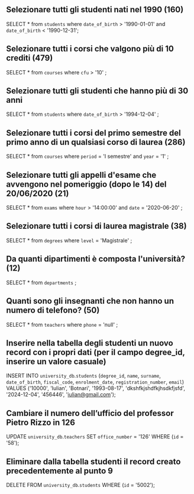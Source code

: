 ## Selezionare tutti gli studenti nati nel 1990 (160)
SELECT *
from `students`
where `date_of_birth` > '1990-01-01'
and `date_of_birth` < '1990-12-31';



## Selezionare tutti i corsi che valgono più di 10 crediti (479)
SELECT *
from `courses`
where `cfu` > '10'
;


## Selezionare tutti gli studenti che hanno più di 30 anni


SELECT *
from `students`
where `date_of_birth` > '1994-12-04'
;

## Selezionare tutti i corsi del primo semestre del primo anno di un qualsiasi corso di laurea (286)

SELECT *
from `courses`
where `period` = 'I semestre'
and `year` = '1'
;

## Selezionare tutti gli appelli d'esame che avvengono nel pomeriggio (dopo le 14) del 20/06/2020 (21)


SELECT *
from `exams`
where `hour` > '14:00:00'
and `date` = '2020-06-20'
;

## Selezionare tutti i corsi di laurea magistrale (38)

SELECT *
from `degrees`
where `level` = 'Magistrale'
;

## Da quanti dipartimenti è composta l'università? (12)

SELECT *
from `departments`
;


## Quanti sono gli insegnanti che non hanno un numero di telefono? (50)

SELECT *
from `teachers`
where `phone` = 'null'
;



## Inserire nella tabella degli studenti un nuovo record con i propri dati (per il campo degree_id, inserire un valore casuale)

INSERT INTO `university_db`.`students` (`degree_id`, `name`, `surname`, `date_of_birth`, `fiscal_code`, `enrolment_date`, `registration_number`, `email`) VALUES ('10000', 'Iulian', 'Botnari', '1993-08-17', 'dkshfkjshdfkjhsdkfjsfd', '2024-12-04', '456446', 'iulian@gmail.com');

## Cambiare il numero dell’ufficio del professor Pietro Rizzo in 126

UPDATE `university_db`.`teachers` SET `office_number` = '126' WHERE (`id` = '58');

## Eliminare dalla tabella studenti il record creato precedentemente al punto 9

DELETE FROM `university_db`.`students` WHERE (`id` = '5002');

